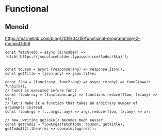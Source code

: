 # Functional


## Monoid

https://marmelab.com/blog/2018/04/18/functional-programming-2-monoid.html

    const fetchTodo = async (a:number) => fetch(`https://jsonplaceholder.typicode.com/todos/${a}`);
    
    
    const toJson = async (response:any) => response.json();
    const getTitle = (json:any) => json.title;
    
    const flow = (func1:any, func2:any) => async (x:any) => func2(await func1(x));
    // func1 is executed before func2
    const flowArray = (functions:any) => functions.reduce(flow, (x:any) => x);
    // let's make it a function that takes an arbitrary number of arguments instead
    const flowArgs = (...args: any) => args.reduce(flow, (x:any) => x);
    
    // now, writing getJoke() becomes much easier
    const getTodo2 = flowArgs(fetchTodo, toJson, getTitle);
    getTodo2(2).then(res => console.log(res));
